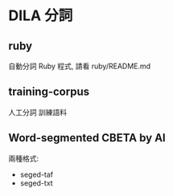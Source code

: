 # DILA 分詞

## ruby

自動分詞 Ruby 程式, 請看 ruby/README.md

## training-corpus

人工分詞 訓練語料

## Word-segmented CBETA by AI

兩種格式:

* seged-taf
* seged-txt
